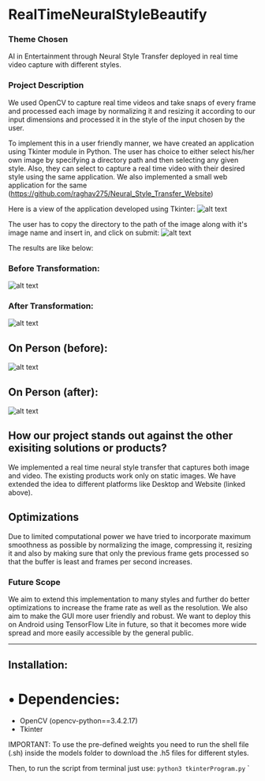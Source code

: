 # RealTimeNeuralStyleBeautify

<h3>Theme Chosen</h3>
AI in Entertainment through Neural Style Transfer deployed in real time video capture with different styles.

<h3>Project Description</h3>
We used OpenCV to capture real time videos and take snaps of every frame and processed each image by normalizing it and resizing it according to our input dimensions and processed it in the style of the input chosen by the user.

To implement this in a user friendly manner, we have created an application using Tkinter module in Python. The user has choice to either select his/her own image by specifying a directory path and then selecting any given style. Also, they can select to capture a real time video with their desired style using the same application. We also implemented a small web application for the same (https://github.com/raghav275/Neural_Style_Transfer_Website)

Here is a view of the application developed using Tkinter:
![alt text](https://github.com/pip33eed/RealTimeNeuralStyleBeautify/blob/master/ss1.png "Sneak Peek")

The user has to copy the directory to the path of the image along with it's image name and insert in, and click on submit:
![alt text](https://github.com/pip33eed/RealTimeNeuralStyleBeautify/blob/master/ss2.png "Directory")

The results are like below:

### Before Transformation:
![alt text](https://github.com/pip33eed/RealTimeNeuralStyleBeautify/blob/master/vmikGbI.jpg "Battlefield")








### After Transformation:
![alt text](https://github.com/pip33eed/RealTimeNeuralStyleBeautify/blob/master/scream.png "After filter")



## On Person (before):
![alt text](https://github.com/pip33eed/RealTimeNeuralStyleBeautify/blob/master/raghav_gupta.jpeg "Raghav")







## On Person (after):
![alt text](https://github.com/pip33eed/RealTimeNeuralStyleBeautify/blob/master/raghav.png "raghu")





## How our project stands out against the other exisiting solutions or products?
We implemented a real time neural style transfer that captures both image and video. The existing products work only on static images. We have extended the idea to different platforms like Desktop and Website (linked above).

## Optimizations
Due to limited computational power we have tried to incorporate maximum smoothness as possible by normalizing the image, compressing it, resizing it and also by making sure that only the previous frame gets processed so that the buffer is least and frames per second increases.



<h3>Future Scope</h3>
We aim to extend this implementation to many styles and further do better optimizations to increase the frame rate as well as the resolution. We also aim to make the GUI more user friendly and robust.
We want to deploy this on Android using TensorFlow Lite in future, so that it becomes more wide spread and more easily accessible by the general public.






<hr></hr>

<h2>Installation:</h2>
<h1>• Dependencies:</h1>
<ul>
  <li>OpenCV (opencv-python==3.4.2.17)</li>
  <li>Tkinter</li>
  
</ul>

IMPORTANT: To use the pre-defined weights you need to run the shell file (.sh) inside the models folder to download the .h5 files for different styles.

Then, to run the script from terminal just use:
`python3 tkinterProgram.py`
`

